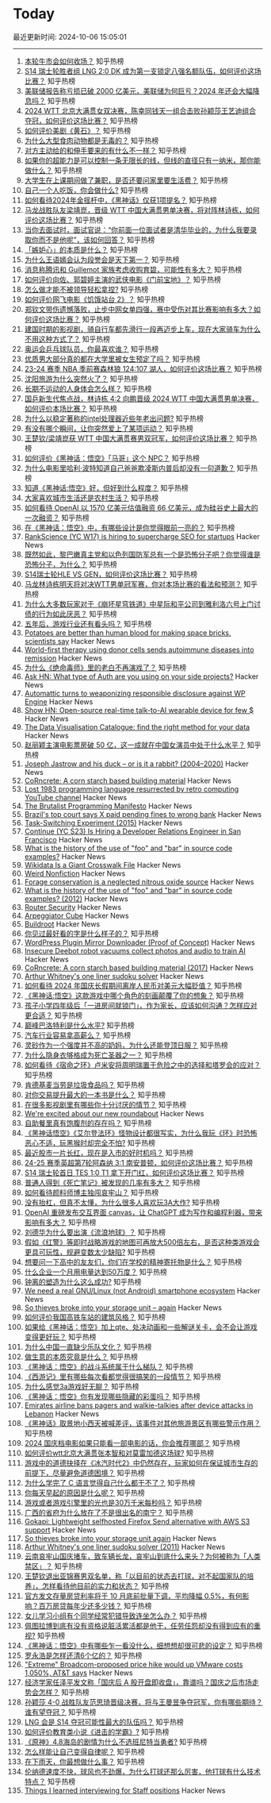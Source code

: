# Today

最近更新时间: 2024-10-06 15:05:01

--- 
1. [本轮牛市会如何收场？](https://www.zhihu.com/question/726049590) 知乎热榜
2. [S14 瑞士轮胜者组 LNG 2:0 DK 成为第一支锁定八强名额队伍，如何评价这场比赛？](https://www.zhihu.com/question/750069329) 知乎热榜
3. [美联储报告称亏损已破 2000 亿美元，美联储为何巨亏？2024 年还会大幅降息吗？](https://www.zhihu.com/question/747839098) 知乎热榜
4. [2024 WTT 北京大满贯女双决赛，陈幸同钱天一组合击败孙颖莎王艺迪组合夺冠，如何评价这场比赛？](https://www.zhihu.com/question/751028971) 知乎热榜
5. [如何评价美剧《黄石》？](https://www.zhihu.com/question/282564871) 知乎热榜
6. [为什么大型食肉动物都是无毒的？](https://www.zhihu.com/question/745758640) 知乎热榜
7. [对方主动给的和伸手要来的有什么不一样？](https://www.zhihu.com/question/644353571) 知乎热榜
8. [如果你的超能力是可以控制一条无限长的线，但线的直径只有一纳米，那你能做什么？](https://www.zhihu.com/question/741108731) 知乎热榜
9. [大学生在上课期间做了兼职，是否还要问家里要生活费？](https://www.zhihu.com/question/725477968) 知乎热榜
10. [自己一个人吃饭，你会做什么?](https://www.zhihu.com/question/280283392) 知乎热榜
11. [如何看待2024年金摇杆中，《黑神话》仅获1项提名？](https://www.zhihu.com/question/742539700) 知乎热榜
12. [马龙战胜队友梁靖崑，晋级 WTT 中国大满贯男单决赛，将对阵林诗栋，如何评价这场比赛？](https://www.zhihu.com/question/750556170) 知乎热榜
13. [当你去面试时，面试官说：“你前面一位面试者是清华毕业的，为什么我要录取你而不是他呢”，该如何回答？](https://www.zhihu.com/question/735366470) 知乎热榜
14. [「嫉妒心」的本质是什么？](https://www.zhihu.com/question/671404236) 知乎热榜
15. [为什么王语嫣会认为段誉会是天下第一？](https://www.zhihu.com/question/603262456) 知乎热榜
16. [消息称腾讯和 Guillemot 家族考虑收购育碧，可能性有多大？](https://www.zhihu.com/question/746299078) 知乎热榜
17. [如何评价向佐、郭碧婷主演的武侠电影《门前宝地》？](https://www.zhihu.com/question/666381366) 知乎热榜
18. [怎么做才能不被领导轻松拿捏?](https://www.zhihu.com/question/732468109) 知乎热榜
19. [如何评价网飞电影《饥饿站台 2》？](https://www.zhihu.com/question/739640621) 知乎热榜
20. [郑钦文带伤遗憾落败，止步中网女单四强，赛中受伤对其比赛影响有多大？如何评价这场比赛？](https://www.zhihu.com/question/750574932) 知乎热榜
21. [建国时期的影视剧，骑自行车都先滑行一段再迈步上车，现在大家骑车为什么不用这种方式了？](https://www.zhihu.com/question/605318585) 知乎热榜
22. [奥运会乒乓球队员，你最喜欢谁？](https://www.zhihu.com/question/663577344) 知乎热榜
23. [优质男大部分真的都在大学里被女生预定了吗？](https://www.zhihu.com/question/657376611) 知乎热榜
24. [23-24 赛季 NBA 季前赛森林狼 124:107 湖人，如何评价这场比赛？](https://www.zhihu.com/question/746038182) 知乎热榜
25. [沈阳旅游为什么突然火了？](https://www.zhihu.com/question/667941342) 知乎热榜
26. [长期不运动的人身体会怎么样？](https://www.zhihu.com/question/660247055) 知乎热榜
27. [国乒新生代焦点战，林诗栋 4:2 向鹏晋级 2024 WTT 中国大满贯男单决赛，如何评价本场比赛？](https://www.zhihu.com/question/745372270) 知乎热榜
28. [为什么以稳定著称的intel处理器近些年老出问题?](https://www.zhihu.com/question/669871770) 知乎热榜
29. [有没有哪个瞬间，让你突然爱上了某项运动？](https://www.zhihu.com/question/666758457) 知乎热榜
30. [王楚钦/梁靖崑获 WTT 中国大满贯赛男双冠军，如何评价这场比赛？](https://www.zhihu.com/question/747854256) 知乎热榜
31. [如何评价《黑神话：悟空》「马哥」这个 NPC？](https://www.zhihu.com/question/665619846) 知乎热榜
32. [为什么电影里哈利·波特知道自己爸爸欺凌斯内普后却没有一句道歉？](https://www.zhihu.com/question/491295786) 知乎热榜
33. [知道《黑神话:悟空》好，但好到什么程度？](https://www.zhihu.com/question/618282357) 知乎热榜
34. [大家喜欢城市生活还是农村生活？](https://www.zhihu.com/question/731061168) 知乎热榜
35. [如何看待 OpenAI 以 1570 亿美元估值融资 66 亿美元，成为硅谷史上最大的一次融资？](https://www.zhihu.com/question/731705384) 知乎热榜
36. [在《黑神话：悟空》中，有哪些设计是你觉得眼前一亮的？](https://www.zhihu.com/question/665523278) 知乎热榜
37. [RankScience (YC W17) is hiring to supercharge SEO for startups](https://remotejobs.org/companies/rankscience-remote-jobs) Hacker News
38. [既然如此，黎巴嫩真主党和以色列国防军总有一个是恐怖分子吧？你觉得谁是恐怖分子，为什么？](https://www.zhihu.com/question/681975178) 知乎热榜
39. [S14瑞士轮HLE VS GEN，如何评价这场比赛？](https://www.zhihu.com/question/751784750) 知乎热榜
40. [马龙林诗栋明天将对决WTT男单冠军赛，你对本场比赛的看法和预测？](https://www.zhihu.com/question/751075708) 知乎热榜
41. [为什么大多数玩家对于《崩坏星穹铁道》中星际和平公司到雅利洛六号上门讨债的行为如此厌恶？](https://www.zhihu.com/question/645292431) 知乎热榜
42. [五年后，游戏行业还有看头吗？](https://www.zhihu.com/question/663265029) 知乎热榜
43. [Potatoes are better than human blood for making space bricks, scientists say](https://www.space.com/space-bricks-potato-starch-mars-moon-dirt) Hacker News
44. [World-first therapy using donor cells sends autoimmune diseases into remission](https://www.nature.com/articles/d41586-024-03209-4) Hacker News
45. [为什么《绝命毒师》里的老白不再演戏了？](https://www.zhihu.com/question/529205931) 知乎热榜
46. [Ask HN: What type of Auth are you using on your side projects?](https://news.ycombinator.com/item?id=41751013) Hacker News
47. [Automattic turns to weaponizing responsible disclosure against WP Engine](https://twitter.com/automattic/status/1842612123488473341) Hacker News
48. [Show HN: Open-source real-time talk-to-AI wearable device for few $](https://github.com/StarmoonAI/Starmoon) Hacker News
49. [The Data Visualisation Catalogue: find the right method for your data](https://datavizcatalogue.com/search.html) Hacker News
50. [赵丽颖主演电影票房破 50 亿，这一成就在中国女演员中处于什么水平？](https://www.zhihu.com/question/735784296) 知乎热榜
51. [Joseph Jastrow and his duck – or is it a rabbit? (2004–2020)](https://www.ocf.berkeley.edu/~jfkihlstrom/JastrowDuck.htm) Hacker News
52. [CoRncrete: A corn starch based building material](https://research.tudelft.nl/en/publications/corncrete-a-corn-starch-based-building-material) Hacker News
53. [Lost 1983 programming language resurrected by retro computing YouTube channel](https://thenewstack.io/lost-1983-programming-language-resurrected-by-retro-compute-youtube-channel/) Hacker News
54. [The Brutalist Programming Manifesto](http://www.call-with-current-continuation.org/articles/brutalist-manifesto.txt) Hacker News
55. [Brazil's top court says X paid pending fines to wrong bank](https://www.reuters.com/technology/musks-x-seek-resumption-brazil-service-fines-paid-sources-say-2024-10-04/) Hacker News
56. [Task-Switching Experiment (2015)](https://www.psytoolkit.org/experiment-library/multitasking.html) Hacker News
57. [Continue (YC S23) Is Hiring a Developer Relations Engineer in San Francisco](https://www.ycombinator.com/companies/continue/jobs/il3YrJC-developer-relations-engineer) Hacker News
58. [What is the history of the use of "foo" and "bar" in source code examples?](https://softwareengineering.stackexchange.com/questions/69788/what-is-the-history-of-the-use-of-foo-and-bar-in-source-code-examples) Hacker News
59. [Wikidata Is a Giant Crosswalk File](https://www.dbreunig.com/2024/10/04/wikidata-is-a-giant-crosswalk-file.html) Hacker News
60. [Weird Nonfiction](https://lareviewofbooks.org/article/weird-nonfiction/) Hacker News
61. [Forage conservation is a neglected nitrous oxide source](https://academic.oup.com/pnasnexus/article/3/9/pgae373/7756552) Hacker News
62. [What is the history of the use of "foo" and "bar" in source code examples? (2012)](https://softwareengineering.stackexchange.com/questions/69788/what-is-the-history-of-the-use-of-foo-and-bar-in-source-code-examples) Hacker News
63. [Router Security](https://routersecurity.org/) Hacker News
64. [Arpeggiator Cube](https://codepen.io/jak_e/full/vKJKoL) Hacker News
65. [Buildroot](https://buildroot.org/) Hacker News
66. [你见过最好看的字是什么样子的？](https://www.zhihu.com/question/371404904) 知乎热榜
67. [WordPress Plugin Mirror Downloader (Proof of Concept)](https://github.com/centminmod/wordpress-plugin-mirror-poc) Hacker News
68. [Insecure Deebot robot vacuums collect photos and audio to train AI](https://www.abc.net.au/news/2024-10-05/robot-vacuum-deebot-ecovacs-photos-ai/104416632) Hacker News
69. [CoRncrete: A corn starch based building material (2017)](https://research.tudelft.nl/en/publications/corncrete-a-corn-starch-based-building-material) Hacker News
70. [Arthur Whitney's one liner sudoku solver](https://dfns.dyalog.com/n_sudoku.htm) Hacker News
71. [如何看待 2024 年国庆长假期间离岸人民币对美元大幅贬值？](https://www.zhihu.com/question/750043516) 知乎热榜
72. [《黑神话:悟空》这款游戏中哪个角色的刻画颠覆了你的想象？](https://www.zhihu.com/question/664947715) 知乎热榜
73. [孩子小学四年级后「一进房间就锁门」，作为家长，应该如何沟通？怎样应对更合适？](https://www.zhihu.com/question/652467184) 知乎热榜
74. [巅峰巴洛特利是什么水平?](https://www.zhihu.com/question/351413219) 知乎热榜
75. [汽车行业容易拿高薪么？](https://www.zhihu.com/question/28301706) 知乎热榜
76. [灵砂作为一个强度并不高的奶妈，为什么还能登顶日服？](https://www.zhihu.com/question/723000606) 知乎热榜
77. [为什么隐身衣够格成为死亡圣器之一？](https://www.zhihu.com/question/431259399) 知乎热榜
78. [如何看待《宿命之环》卢米安将周明瑞置于危险之中的选择和塔罗会的应对？](https://www.zhihu.com/question/707427077) 知乎热榜
79. [肯德基麦当劳是垃圾食品吗？](https://www.zhihu.com/question/541261116) 知乎热榜
80. [对你交易提升最大的一本书是什么？](https://www.zhihu.com/question/651942944) 知乎热榜
81. [在很多影视剧里有哪些你十分讨厌的情节？](https://www.zhihu.com/question/268324743) 知乎热榜
82. [We're excited about our new roundabout](https://wsdotblog.blogspot.com/2024/10/in-case-you-cant-tell-were-really.html) Hacker News
83. [自助餐里真有饱腹剂的存在吗？](https://www.zhihu.com/question/722020631) 知乎热榜
84. [《黑神话悟空》《艾尔登法环》怪物设计都很写实，为什么我玩《环》时恐怖恶心不适，玩黑猴时却完全不怕?](https://www.zhihu.com/question/666184626) 知乎热榜
85. [最近股市一片长红，现在是入市的好时机吗？](https://www.zhihu.com/question/697866852) 知乎热榜
86. [24-25 赛季英超第7轮阿森纳 3:1 南安普顿，如何评价这场比赛？](https://www.zhihu.com/question/751645186) 知乎热榜
87. [S14 瑞士轮首日 TES 1:0 T1 拿下开门红，如何评价这场比赛？](https://www.zhihu.com/question/730910020) 知乎热榜
88. [普通人得到《死亡笔记》被发现的几率有多大？](https://www.zhihu.com/question/663813428) 知乎热榜
89. [如何看待颜料师博主独闯哀牢山？](https://www.zhihu.com/question/694933646) 知乎热榜
90. [没有抬杠，但真不太懂，为什么很多人喜欢玩3A大作?](https://www.zhihu.com/question/600590408) 知乎热榜
91. [OpenAI 重磅发布交互界面 canvas，让 ChatGPT 成为写作和编程利器，带来影响有多大？](https://www.zhihu.com/question/738263491) 知乎热榜
92. [刘德华为什么要出演《流浪地球》？](https://www.zhihu.com/question/465961862) 知乎热榜
93. [假如《红警》等即时战略游戏的地图可再放大500倍左右，是否这种类游戏会更具可玩性，规避变数太少缺陷?](https://www.zhihu.com/question/732583961) 知乎热榜
94. [想要问一下高中的友友们，你们在学校的精神寄托物是什么？](https://www.zhihu.com/question/664215438) 知乎热榜
95. [什么企业一个月用电量达到50万度？](https://www.zhihu.com/question/447114283) 知乎热榜
96. [钟离的塑造为什么这么成功?](https://www.zhihu.com/question/622418639) 知乎热榜
97. [We need a real GNU/Linux (not Android) smartphone ecosystem](https://old.reddit.com/r/linux/comments/1fx5fq0/we_need_a_real_gnulinux_not_android_smartphone/) Hacker News
98. [So thieves broke into your storage unit – again](http://oldvcr.blogspot.com/2024/10/so-thieves-broke-into-your-storage-unit.html) Hacker News
99. [如何评价我国高铁车站的建筑风格？](https://www.zhihu.com/question/627298133) 知乎热榜
100. [如果给《黑神话：悟空》加上qte、处决动画和一些解谜关卡，会不会让游戏变得更好玩？](https://www.zhihu.com/question/665629378) 知乎热榜
101. [为什么中国一直缺少乐队文化？](https://www.zhihu.com/question/655793527) 知乎热榜
102. [做生意的本质究竟是什么？](https://www.zhihu.com/question/661898402) 知乎热榜
103. [《黑神话：悟空》的战斗系统属于什么梯队？](https://www.zhihu.com/question/664874072) 知乎热榜
104. [《西游记》里有哪些每次看都觉得很搞笑的一段情节？](https://www.zhihu.com/question/493134052) 知乎热榜
105. [为什么感觉3a游戏好无聊？](https://www.zhihu.com/question/623783977) 知乎热榜
106. [《黑神话：悟空》你有发现哪些隐藏的彩蛋吗？](https://www.zhihu.com/question/664902485) 知乎热榜
107. [Emirates airline bans pagers and walkie-talkies after device attacks in Lebanon](https://www.cnn.com/2024/10/05/travel/emirates-airline-bans-pagers-walkie-talkies-intl/index.html) Hacker News
108. [《黑神话》取景地小西天被喊差评，该事件对其他旅游景区有哪些警示作用？](https://www.zhihu.com/question/735711071) 知乎热榜
109. [2024 国庆档电影如果只能看一部电影的话，你会推荐哪部？](https://www.zhihu.com/question/702547137) 知乎热榜
110. [如何评价wtt北京大满贯张本智和对莫雷加德这场球?](https://www.zhihu.com/question/728312975) 知乎热榜
111. [游戏中的道德抉择在《冰汽时代2》中仍然存在，玩家如何在保证城市生存的前提下，尽量避免道德困境？](https://www.zhihu.com/question/667520650) 知乎热榜
112. [为什么学完了 C 语言觉得自己什么都干不了？](https://www.zhihu.com/question/574785659) 知乎热榜
113. [你每天早起的原因是什么呢？](https://www.zhihu.com/question/705505308) 知乎热榜
114. [游戏或者游戏引擎里的光也是30万千米每秒吗？](https://www.zhihu.com/question/667673463) 知乎热榜
115. [广西的省府为什么放在了不是很出名的南宁？](https://www.zhihu.com/question/666536386) 知乎热榜
116. [Gokapi: Lightweight selfhosted Firefox Send alternative with AWS S3 support](https://github.com/Forceu/Gokapi) Hacker News
117. [So thieves broke into your storage unit again](http://oldvcr.blogspot.com/2024/10/so-thieves-broke-into-your-storage-unit.html) Hacker News
118. [Arthur Whitney's one liner sudoku solver (2011)](https://dfns.dyalog.com/n_sudoku.htm) Hacker News
119. [云南哀牢山国庆堵车，致车辆长龙，哀牢山到底什么来头？为何被称为「人类禁区」？](https://www.zhihu.com/question/749507297) 知乎热榜
120. [王楚钦退出亚锦赛男双名单，称「以目前的状态去打球，对不起国家队的培养」，怎样看待他目前的实力和状态？](https://www.zhihu.com/question/757024555) 知乎热榜
121. [官方发文存量房贷利率将于 10 月底前批量下调，平均降幅 0.5%，有何影响？百万房贷每年少还多少钱？](https://www.zhihu.com/question/689366863) 知乎热榜
122. [女儿学习小组有个同学经常犯错导致连坐怎么办？](https://www.zhihu.com/question/684128240) 知乎热榜
123. [佩图拉博到底有没有资格说脏活累活都是他干，任劳任怨却没有得到应有的重视?](https://www.zhihu.com/question/745296428) 知乎热榜
124. [《黑神话：悟空》中有哪些乍一看没什么，细想想却很可悲的设定？](https://www.zhihu.com/question/664773974) 知乎热榜
125. [罗永浩是怎样还清6个亿的？](https://www.zhihu.com/question/498899490) 知乎热榜
126. ["Extreme" Broadcom-proposed price hike would up VMware costs 1,050%, AT&T says](https://arstechnica.com/information-technology/2024/10/broadcom-tried-to-jack-vmware-prices-by-1050-percent-att-claims/) Hacker News
127. [经济学家任泽平发文称「国庆后 A 股开盘即收盘」，靠谱吗？国庆之后市场走势会怎样？](https://www.zhihu.com/question/757766507) 知乎热榜
128. [孙颖莎 4-0 战胜队友范思琦晋级决赛，将与王曼昱争夺冠军，你有哪些期待？谁有望夺冠？](https://www.zhihu.com/question/748686826) 知乎热榜
129. [LNG 会是 S14 夺冠可能性最大的队伍吗？](https://www.zhihu.com/question/752894840) 知乎热榜
130. [如何评价教育类小说《进击的学霸》?](https://www.zhihu.com/question/358734999) 知乎热榜
131. [《原神》4.8海岛的剧情为什么不选班尼特当勇者?](https://www.zhihu.com/question/726815071) 知乎热榜
132. [怎么样能让自己变得自律呢？](https://www.zhihu.com/question/751403572) 知乎热榜
133. [在下雨天，你最想做什么事？](https://www.zhihu.com/question/679235841) 知乎热榜
134. [伦纳德速度不快，球风也不劲爆，为什么打球还那么厉害，他打球有什么技术特点？](https://www.zhihu.com/question/355435294) 知乎热榜
135. [Things I learned interviewing for Staff positions](https://amyunger.com/blog/2020/09/16/6-things-i-learned-interviewing.html) Hacker News
